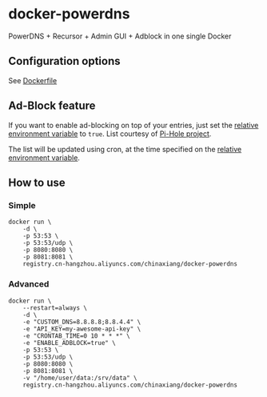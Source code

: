 # docker-powerdns

PowerDNS + Recursor + Admin GUI + Adblock in one single Docker

## Configuration options

See [Dockerfile](Dockerfile#L9)

## Ad-Block feature

If you want to enable ad-blocking on top of your entries, just set the [relative environment variable](Dockerfile#L27) to `true`. List courtesy of [Pi-Hole project](https://pi-hole.net/).

The list will be updated using cron, at the time specified on the [relative environment variable](Dockerfile#L24).

## How to use

### Simple

```
docker run \
    -d \
    -p 53:53 \
    -p 53:53/udp \
    -p 8080:8080 \
    -p 8081:8081 \
    registry.cn-hangzhou.aliyuncs.com/chinaxiang/docker-powerdns
```

### Advanced

```
docker run \
    --restart=always \
    -d \
    -e "CUSTOM_DNS=8.8.8.8;8.8.4.4" \
    -e "API_KEY=my-awesome-api-key" \
    -e "CRONTAB_TIME=0 10 * * *" \
    -e "ENABLE_ADBLOCK=true" \
    -p 53:53 \
    -p 53:53/udp \
    -p 8080:8080 \
    -p 8081:8081 \
    -v "/home/user/data:/srv/data" \
    registry.cn-hangzhou.aliyuncs.com/chinaxiang/docker-powerdns
```